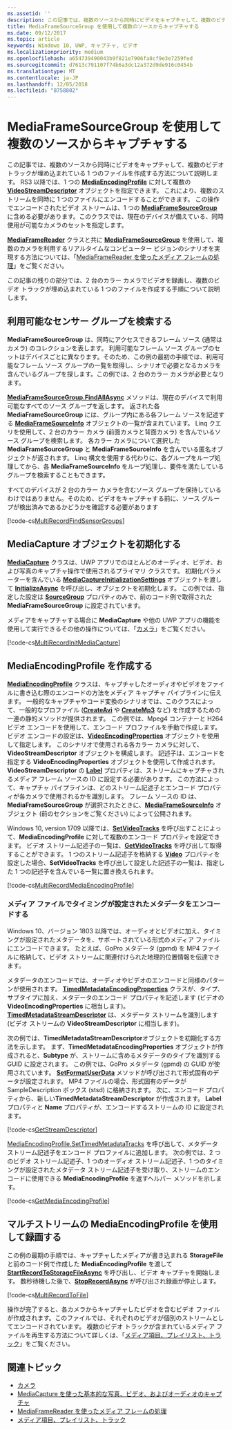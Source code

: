 ```yaml
---
ms.assetid: ''
description: この記事では、複数のソースから同時にビデオをキャプチャして、複数のビデオ トラックが埋め込まれている 1 つのファイルを作成する方法について説明します。
title: MediaFrameSourceGroup を使用して複数のソースからキャプチャする
ms.date: 09/12/2017
ms.topic: article
keywords: Windows 10, UWP, キャプチャ, ビデオ
ms.localizationpriority: medium
ms.openlocfilehash: a654739490043b9f821e7906fa8cf9e3e7259fed
ms.sourcegitcommit: d7613c791107f74b6a3dc12a372d9de916c0454b
ms.translationtype: MT
ms.contentlocale: ja-JP
ms.lasthandoff: 12/05/2018
ms.locfileid: "8758802"
---
```

# <a name="capture-from-multiple-sources-using-mediaframesourcegroup"></a>MediaFrameSourceGroup を使用して複数のソースからキャプチャする

この記事では、複数のソースから同時にビデオをキャプチャして、複数のビデオ トラックが埋め込まれている 1 つのファイルを作成する方法について説明します。 RS3 以降では、1 つの **[MediaEncodingProfile](https://docs.microsoft.com/uwp/api/windows.media.mediaproperties.mediaencodingprofile)** に対して複数の **[VideoStreamDescriptor](https://docs.microsoft.com/uwp/api/windows.media.core.videostreamdescriptor)** オブジェクトを指定できます。 これにより、複数のストリームを同時に 1 つのファイルにエンコードすることができます。 この操作でエンコードされたビデオ ストリームは、1 つの **[MediaFrameSourceGroup](https://docs.microsoft.com/uwp/api/windows.media.capture.frames.mediaframesourcegroup)** に含める必要があります。このクラスでは、現在のデバイスが備えている、同時使用が可能なカメラのセットを指定します。 

**[MediaFrameReader](https://docs.microsoft.com/uwp/api/windows.media.capture.frames.mediaframereader)** クラスと共に **[MediaFrameSourceGroup](https://docs.microsoft.com/uwp/api/windows.media.capture.frames.mediaframesourcegroup)** を使用して、複数のカメラを利用するリアルタイムなコンピューター ビジョンのシナリオを実現する方法については、「[MediaFrameReader を使ったメディア フレームの処理](process-media-frames-with-mediaframereader.md)」をご覧ください。

この記事の残りの部分では、2 台のカラー カメラでビデオを録画し、複数のビデオ トラックが埋め込まれている 1 つのファイルを作成する手順について説明します。

## <a name="find-available-sensor-groups"></a>利用可能なセンサー グループを検索する
**MediaFrameSourceGroup** は、同時にアクセスできるフレーム ソース (通常はカメラ) のコレクションを表します。 利用可能なフレーム ソース グループのセットはデバイスごとに異なります。そのため、この例の最初の手順では、利用可能なフレーム ソース グループの一覧を取得し、シナリオで必要となるカメラを含んでいるグループを探します。この例では、2 台のカラー カメラが必要となります。

**[MediaFrameSourceGroup.FindAllAsync](https://docs.microsoft.com/uwp/api/windows.media.capture.frames.mediaframesourcegroup.FindAllAsync)** メソッドは、現在のデバイスで利用可能なすべてのソース グループを返します。 返された各 **MediaFrameSourceGroup** には、グループ内にある各フレーム ソースを記述する **[MediaFrameSourceInfo](https://docs.microsoft.com/uwp/api/windows.media.capture.frames.mediaframesourceinfo)** オブジェクトの一覧が含まれています。 Linq クエリを使用して、2 台のカラー カメラ (前面カメラと背面カメラ) を含んでいるソース グループを検索します。 各カラー カメラについて選択した **MediaFrameSourceGroup** と **MediaFrameSourceInfo** を含んでいる匿名オブジェクトが返されます。 Linq 構文を使用する代わりに、各グループをループ処理してから、各 **MediaFrameSourceInfo** をループ処理し、要件を満たしているグループを検索することもできます。

すべてのデバイスが 2 台のカラー カメラを含むソース グループを保持しているわけではありません。そのため、ビデオをキャプチャする前に、ソース グループが検出済みであるかどうかを確認する必要があります

[!code-cs[MultiRecordFindSensorGroups](./code/SimpleCameraPreview_Win10/cs/MainPage.MultiRecord.xaml.cs#SnippetMultiRecordFindSensorGroups)]

## <a name="initialize-the-mediacapture-object"></a>MediaCapture オブジェクトを初期化する
**[MediaCapture](https://docs.microsoft.com/uwp/api/windows.media.capture.mediacapture)** クラスは、UWP アプリでのほとんどのオーディオ、ビデオ、および写真のキャプチャ操作で使用されるプライマリ クラスです。 初期化パラメーターを含んでいる **[MediaCaptureInitializationSettings](https://docs.microsoft.com/uwp/api/windows.media.capture.mediacaptureinitializationsettings)** オブジェクトを渡して **[InitializeAsync](https://docs.microsoft.com/uwp/api/windows.media.capture.mediacapture.InitializeAsync)** を呼び出し、オブジェクトを初期化します。 この例では、指定した設定は **[SourceGroup](https://docs.microsoft.com/uwp/api/windows.media.capture.mediacaptureinitializationsettings.SourceGroup)** プロパティのみで、前のコード例で取得された **MediaFrameSourceGroup** に設定されています。

メディアをキャプチャする場合に **MediaCapture** や他の UWP アプリの機能を使用して実行できるその他の操作については、「[カメラ](camera.md)」をご覧ください。

[!code-cs[MultiRecordInitMediaCapture](./code/SimpleCameraPreview_Win10/cs/MainPage.MultiRecord.xaml.cs#SnippetMultiRecordInitMediaCapture)]

## <a name="create-a-mediaencodingprofile"></a>MediaEncodingProfile を作成する
**[MediaEncodingProfile](https://docs.microsoft.com/uwp/api/windows.media.mediaproperties.mediaencodingprofile)** クラスは、キャプチャしたオーディオやビデオをファイルに書き込む際のエンコードの方法をメディア キャプチャ パイプラインに伝えます。 一般的なキャプチャやコード変換のシナリオでは、このクラスによって、一般的なプロファイル (**[CreateAvi](https://docs.microsoft.com/uwp/api/windows.media.mediaproperties.mediaencodingprofile.createavi)** や **[CreateMp3](https://docs.microsoft.com/uwp/api/windows.media.mediaproperties.mediaencodingprofile.createmp3)** など) を作成するための一連の静的メソッドが提供されます。 この例では、Mpeg4 コンテナーと H264 ビデオ エンコードを使用して、エンコード プロファイルを手動で作成します。 ビデオ エンコードの設定は、**[VideoEncodingProperties](https://docs.microsoft.com/uwp/api/windows.media.mediaproperties.videoencodingproperties)** オブジェクトを使用して指定します。 このシナリオで使用される各カラー カメラに対して、**VideoStreamDescriptor** オブジェクトを構成します。 記述子は、エンコードを指定する **VideoEncodingProperties** オブジェクトを使用して作成されます。 **VideoStreamDescriptor** の **[Label](https://docs.microsoft.com/uwp/api/windows.media.core.videostreamdescriptor.Label)** プロパティは、ストリームにキャプチャされるメディア フレーム ソースの ID に設定する必要があります。 この方法によって、キャプチャ パイプラインは、どのストリーム記述子とエンコード プロパティが各カメラで使用されるかを識別します。 フレーム ソースの ID は、**MediaFrameSourceGroup** が選択されたときに、**[MediaFrameSourceInfo](https://docs.microsoft.com/uwp/api/windows.media.capture.frames.mediaframesourceinfo)** オブジェクト (前のセクションをご覧ください) によって公開されます。


Windows 10, version 1709 以降では、**[SetVideoTracks](https://docs.microsoft.com/uwp/api/windows.media.mediaproperties.mediaencodingprofile.setvideotracks)** を呼び出すことによって、**MediaEncodingProfile** に対して複数のエンコード プロパティを設定できます。 ビデオ ストリーム記述子の一覧は、**[GetVideoTracks](https://docs.microsoft.com/uwp/api/windows.media.mediaproperties.mediaencodingprofile.GetVideoTracks)** を呼び出して取得することができます。 1 つのストリーム記述子を格納する **[Video](https://docs.microsoft.com/uwp/api/windows.media.mediaproperties.mediaencodingprofile.Video)** プロパティを設定した場合、**SetVideoTracks** を呼び出して設定した記述子の一覧は、指定した 1 つの記述子を含んでいる一覧に置き換えられます。


[!code-cs[MultiRecordMediaEncodingProfile](./code/SimpleCameraPreview_Win10/cs/MainPage.MultiRecord.xaml.cs#SnippetMultiRecordMediaEncodingProfile)]

### <a name="encode-timed-metadata-in-media-files"></a>メディア ファイルでタイミングが設定されたメタデータをエンコードする

Windows 10、バージョン 1803 以降では、オーディオとビデオに加え、タイミングが設定されたメタデータを、サポートされている形式のメディア ファイルにエンコードできます。 たとえば、GoPro メタデータ (gpmd) を MP4 ファイルに格納して、ビデオ ストリームに関連付けられた地理的位置情報を伝達できます。 

メタデータのエンコードでは、オーディオやビデオのエンコードと同様のパターンが使用されます。 [**TimedMetadataEncodingProperties**](https://docs.microsoft.com/uwp/api/windows.media.mediaproperties.timedmetadataencodingproperties) クラスが、タイプ、サブタイプに加え、メタデータのエンコード プロパティを記述します (ビデオの **VideoEncodingProperties** に相当します)。 [**TimedMetadataStreamDescriptor**](https://docs.microsoft.com/uwp/api/windows.media.core.timedmetadatastreamdescriptor) は、メタデータ ストリームを識別します (ビデオ ストリームの **VideoStreamDescriptor** に相当します)。  

次の例では、**TimedMetadataStreamDescriptor**オブジェクトを初期化する方法を示します。 まず、**TimedMetadataEncodingProperties** オブジェクトが作成されると、**Subtype** が、ストリームに含めるメタデータのタイプを識別する GUID に設定されます。 この例では、GoPro メタデータ (gpmd) の GUID が使用されています。 [**SetFormatUserData**](https://docs.microsoft.com/uwp/api/windows.media.mediaproperties.timedmetadataencodingproperties.setformatuserdata) メソッドが呼び出されて形式固有のデータが設定されます。 MP4 ファイルの場合、形式固有のデータが SampleDescription ボックス (stsd) に格納されます。 次に、エンコード プロパティから、新しい**TimedMetadataStreamDescriptor** が作成されます。 **Label** プロパティと **Name** プロパティが、エンコードするストリームの ID に設定されます。 

[!code-cs[GetStreamDescriptor](./code/SimpleCameraPreview_Win10/cs/MainPage.MultiRecord.xaml.cs#SnippetGetStreamDescriptor)]

[MediaEncodingProfile.SetTimedMetadataTracks](**https://docs.microsoft.com/uwp/api/windows.media.mediaproperties.mediaencodingprofile.settimedmetadatatracks**) を呼び出して、メタデータ ストリーム記述子をエンコード プロファイルに追加します。 次の例では、2 つのビデオ ストリーム記述子、1 つのオーディオ ストリーム記述子、1 つのタイミングが設定されたメタデータ ストリーム記述子を受け取り、ストリームのエンコードに使用できる **MediaEncodingProfile** を返すヘルパー メソッドを示します。

[!code-cs[GetMediaEncodingProfile](./code/SimpleCameraPreview_Win10/cs/MainPage.MultiRecord.xaml.cs#SnippetGetMediaEncodingProfile)]

## <a name="record-using-the-multi-stream-mediaencodingprofile"></a>マルチストリームの MediaEncodingProfile を使用して録画する
この例の最期の手順では、キャプチャしたメディアが書き込まれる **StorageFile** と前のコード例で作成した **MediaEncodingProfile** を渡して **[StartRecordToStorageFileAsync](https://docs.microsoft.com/uwp/api/windows.media.capture.mediacapture.startrecordtostoragefileasync)** を呼び出し、ビデオ キャプチャを開始します。 数秒待機した後で、**[StopRecordAsync](https://docs.microsoft.com/uwp/api/windows.media.capture.mediacapture.StopRecordAsync)** が呼び出され録画が停止します。

[!code-cs[MultiRecordToFile](./code/SimpleCameraPreview_Win10/cs/MainPage.MultiRecord.xaml.cs#SnippetMultiRecordToFile)]

操作が完了すると、各カメラからキャプチャしたビデオを含むビデオ ファイルが作成されます。このファイルでは、それぞれのビデオが個別のストリームとしてエンコードされています。 複数のビデオ トラックが含まれているメディア ファイルを再生する方法について詳しくは、「[メディア項目、プレイリスト、トラック](media-playback-with-mediasource.md)」をご覧ください。

## <a name="related-topics"></a>関連トピック

* [カメラ](camera.md)
* [MediaCapture を使った基本的な写真、ビデオ、およびオーディオのキャプチャ](basic-photo-video-and-audio-capture-with-MediaCapture.md)
* [MediaFrameReader を使ったメディア フレームの処理](process-media-frames-with-mediaframereader.md)
* [メディア項目、プレイリスト、トラック](media-playback-with-mediasource.md)


 

 




